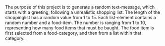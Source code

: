 The purpose of this project is to generate a random text-message, which starts with a greeting, following a unrealistic shopping list.
The length of the shoppinglist has a random value from 1 to 15. 
Each list-element contains a random number and a food-item.
The number is ranging from 1 to 10, representing how many food items that must be baught.
The food item is first selected from a food-category, and then from a list within that category.

